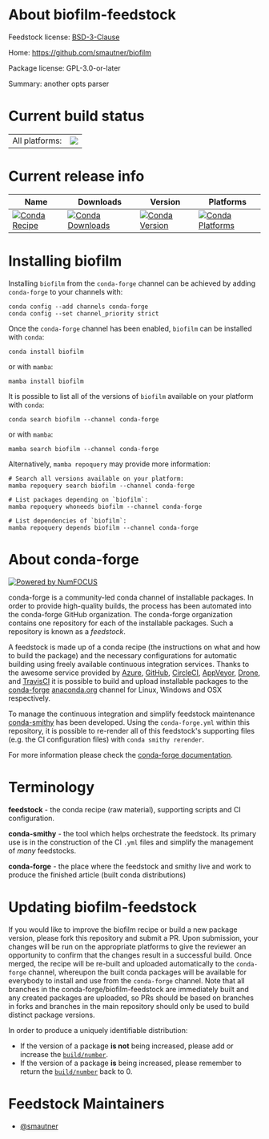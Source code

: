About biofilm-feedstock
=======================

Feedstock license: [BSD-3-Clause](https://github.com/conda-forge/biofilm-feedstock/blob/main/LICENSE.txt)

Home: https://github.com/smautner/biofilm

Package license: GPL-3.0-or-later

Summary: another opts parser

Current build status
====================


<table><tr><td>All platforms:</td>
    <td>
      <a href="https://dev.azure.com/conda-forge/feedstock-builds/_build/latest?definitionId=16982&branchName=main">
        <img src="https://dev.azure.com/conda-forge/feedstock-builds/_apis/build/status/biofilm-feedstock?branchName=main">
      </a>
    </td>
  </tr>
</table>

Current release info
====================

| Name | Downloads | Version | Platforms |
| --- | --- | --- | --- |
| [![Conda Recipe](https://img.shields.io/badge/recipe-biofilm-green.svg)](https://anaconda.org/conda-forge/biofilm) | [![Conda Downloads](https://img.shields.io/conda/dn/conda-forge/biofilm.svg)](https://anaconda.org/conda-forge/biofilm) | [![Conda Version](https://img.shields.io/conda/vn/conda-forge/biofilm.svg)](https://anaconda.org/conda-forge/biofilm) | [![Conda Platforms](https://img.shields.io/conda/pn/conda-forge/biofilm.svg)](https://anaconda.org/conda-forge/biofilm) |

Installing biofilm
==================

Installing `biofilm` from the `conda-forge` channel can be achieved by adding `conda-forge` to your channels with:

```
conda config --add channels conda-forge
conda config --set channel_priority strict
```

Once the `conda-forge` channel has been enabled, `biofilm` can be installed with `conda`:

```
conda install biofilm
```

or with `mamba`:

```
mamba install biofilm
```

It is possible to list all of the versions of `biofilm` available on your platform with `conda`:

```
conda search biofilm --channel conda-forge
```

or with `mamba`:

```
mamba search biofilm --channel conda-forge
```

Alternatively, `mamba repoquery` may provide more information:

```
# Search all versions available on your platform:
mamba repoquery search biofilm --channel conda-forge

# List packages depending on `biofilm`:
mamba repoquery whoneeds biofilm --channel conda-forge

# List dependencies of `biofilm`:
mamba repoquery depends biofilm --channel conda-forge
```


About conda-forge
=================

[![Powered by
NumFOCUS](https://img.shields.io/badge/powered%20by-NumFOCUS-orange.svg?style=flat&colorA=E1523D&colorB=007D8A)](https://numfocus.org)

conda-forge is a community-led conda channel of installable packages.
In order to provide high-quality builds, the process has been automated into the
conda-forge GitHub organization. The conda-forge organization contains one repository
for each of the installable packages. Such a repository is known as a *feedstock*.

A feedstock is made up of a conda recipe (the instructions on what and how to build
the package) and the necessary configurations for automatic building using freely
available continuous integration services. Thanks to the awesome service provided by
[Azure](https://azure.microsoft.com/en-us/services/devops/), [GitHub](https://github.com/),
[CircleCI](https://circleci.com/), [AppVeyor](https://www.appveyor.com/),
[Drone](https://cloud.drone.io/welcome), and [TravisCI](https://travis-ci.com/)
it is possible to build and upload installable packages to the
[conda-forge](https://anaconda.org/conda-forge) [anaconda.org](https://anaconda.org/)
channel for Linux, Windows and OSX respectively.

To manage the continuous integration and simplify feedstock maintenance
[conda-smithy](https://github.com/conda-forge/conda-smithy) has been developed.
Using the ``conda-forge.yml`` within this repository, it is possible to re-render all of
this feedstock's supporting files (e.g. the CI configuration files) with ``conda smithy rerender``.

For more information please check the [conda-forge documentation](https://conda-forge.org/docs/).

Terminology
===========

**feedstock** - the conda recipe (raw material), supporting scripts and CI configuration.

**conda-smithy** - the tool which helps orchestrate the feedstock.
                   Its primary use is in the construction of the CI ``.yml`` files
                   and simplify the management of *many* feedstocks.

**conda-forge** - the place where the feedstock and smithy live and work to
                  produce the finished article (built conda distributions)


Updating biofilm-feedstock
==========================

If you would like to improve the biofilm recipe or build a new
package version, please fork this repository and submit a PR. Upon submission,
your changes will be run on the appropriate platforms to give the reviewer an
opportunity to confirm that the changes result in a successful build. Once
merged, the recipe will be re-built and uploaded automatically to the
`conda-forge` channel, whereupon the built conda packages will be available for
everybody to install and use from the `conda-forge` channel.
Note that all branches in the conda-forge/biofilm-feedstock are
immediately built and any created packages are uploaded, so PRs should be based
on branches in forks and branches in the main repository should only be used to
build distinct package versions.

In order to produce a uniquely identifiable distribution:
 * If the version of a package **is not** being increased, please add or increase
   the [``build/number``](https://docs.conda.io/projects/conda-build/en/latest/resources/define-metadata.html#build-number-and-string).
 * If the version of a package **is** being increased, please remember to return
   the [``build/number``](https://docs.conda.io/projects/conda-build/en/latest/resources/define-metadata.html#build-number-and-string)
   back to 0.

Feedstock Maintainers
=====================

* [@smautner](https://github.com/smautner/)

